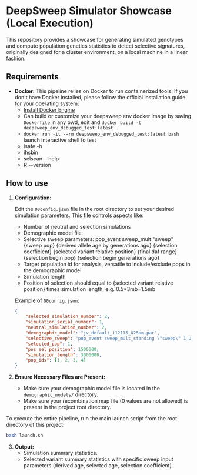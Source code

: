 # DeepSweep Simulator Showcase (Local Execution)

This repository provides a showcase for generating simulated genotypes and compute population genetics statistics to detect selective signatures, originally designed for a cluster environment, on a local machine in a linear fashion. 

## Requirements

*   **Docker:** This pipeline relies on Docker to run containerized tools. If you don't have Docker installed, please follow the official installation guide for your operating system:
    *   [Install Docker Engine](https://docs.docker.com/engine/install/)
    *   Can build or customize your deepsweep env docker image by saving ```Dockerfile``` in any pwd, edit and ```docker build -t deepsweep_env_debugged_test:latest .```
    *   ```docker run -it --rm deepsweep_env_debugged_test:latest bash``` launch interactive shell to test
    *   isafe -h
    *   ihsbin
    *   selscan --help
    *   R --version

## How to use

1.  **Configuration:**

    Edit the `00config.json` file in the root directory to set your desired simulation parameters. This file controls aspects like:
    *   Number of neutral and selection simulations
    *   Demographic model file
    *   Selective sweep parameters: pop_event sweep_mult \"sweep\" {sweep pop} {derived allele age by generations ago} {selection coefficient} {selected variant relative position} {final daf range} {selection begin pop} {selection begin generations ago}
    *   Target population id for analysis, versatile to include/exclude pops in the demographic model
    *   Simulation length
    *   Position of selection should equal to {selected variant relative position} times simulation length, e.g. 0.5*3mb=1.5mb


    Example of `00config.json`:


    ```json
    {
        "selected_simulation_number": 2,
        "simulation_serial_number": 1,
        "neutral_simulation_number": 2,
        "demographic_model": "jv_default_112115_825am.par",
        "selective_sweep": "pop_event sweep_mult_standing \"sweep\" 1 U(0, 5000) E(20) .5 .05-.95 1 U(0, 5000)",
        "selected_pop": 1,
        "pos_sel_position": 1500000,
        "simulation_length": 3000000,
        "pop_ids": [1, 2, 3, 4]
    }
    ```

2.  **Ensure Necessary Files are Present:**
    *   Make sure your demographic model file is located in the `demographic_models/` directory.
    *   Make sure your recombination map file (0 values are not allowed) is present in the project root directory.

To execute the entire pipeline, run the main launch script from the root directory of this project:

```bash
bash launch.sh
```



3. **Output:**
    *   Simulation summary statistics.
    *   Selected variant summary statistics with specific sweep input parameters (derived age, selected age, selection coefficient).
